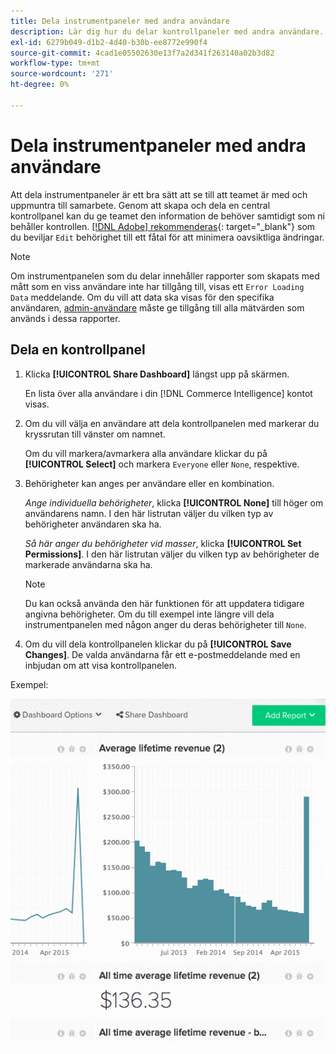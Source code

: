 ```yaml
---
title: Dela instrumentpaneler med andra användare
description: Lär dig hur du delar kontrollpaneler med andra användare.
exl-id: 6279b049-d1b2-4d40-b30b-ee8772e990f4
source-git-commit: 4cad1e05502630e13f7a2d341f263140a02b3d82
workflow-type: tm+mt
source-wordcount: '271'
ht-degree: 0%

---
```


# Dela instrumentpaneler med andra användare

Att dela instrumentpaneler är ett bra sätt att se till att teamet är med och uppmuntra till samarbete. Genom att skapa och dela en central kontrollpanel kan du ge teamet den information de behöver samtidigt som ni behåller kontrollen. [[!DNL Adobe] rekommenderas](../../best-practices/share-dashboard-best-practice.md){: target=&quot;_blank&quot;} som du beviljar `Edit` behörighet till ett fåtal för att minimera oavsiktliga ändringar.

>[!NOTE]
>
>Om instrumentpanelen som du delar innehåller rapporter som skapats med mått som en viss användare inte har tillgång till, visas ett `Error Loading Data` meddelande. Om du vill att data ska visas för den specifika användaren, [admin-användare](../../administrator/user-management/user-management.md) måste ge tillgång till alla mätvärden som används i dessa rapporter.

## Dela en kontrollpanel

1. Klicka **[!UICONTROL Share Dashboard]** längst upp på skärmen.

   En lista över alla användare i din [!DNL Commerce Intelligence] kontot visas.

1. Om du vill välja en användare att dela kontrollpanelen med markerar du kryssrutan till vänster om namnet.

   Om du vill markera/avmarkera alla användare klickar du på **[!UICONTROL Select]** och markera `Everyone` eller `None`, respektive.

1. Behörigheter kan anges per användare eller en kombination.

   *Ange individuella behörigheter*, klicka **[!UICONTROL None]** till höger om användarens namn. I den här listrutan väljer du vilken typ av behörigheter användaren ska ha.

   *Så här anger du behörigheter vid masser*, klicka **[!UICONTROL Set Permissions]**. I den här listrutan väljer du vilken typ av behörigheter de markerade användarna ska ha.

   >[!NOTE]
   >
   >Du kan också använda den här funktionen för att uppdatera tidigare angivna behörigheter. Om du till exempel inte längre vill dela instrumentpanelen med någon anger du deras behörigheter till `None`.

1. Om du vill dela kontrollpanelen klickar du på **[!UICONTROL Save Changes]**. De valda användarna får ett e-postmeddelande med en inbjudan om att visa kontrollpanelen.

Exempel:

![kontrollpanel för resurs](../../assets/Share_Dashboards.gif)
